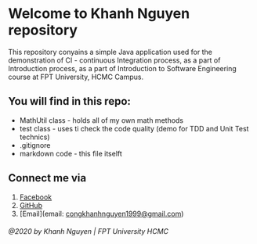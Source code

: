 # Welcome to Khanh Nguyen repository
This repository conyains a simple Java application used for the demonstration of CI - continuous Integration process, as a part of Introduction process,
as a part of Introduction to Software Engineering course at FPT University, HCMC Campus.

## You will find in this repo:
* MathUtil class - holds all of my own math methods
* test class - uses ti check the code quality (demo for TDD and Unit Test technics)
* .gitignore
* markdown code - this file itselft

## Connect me via
1. [Facebook](https://www.facebook.com/congkhen99)
2. [GitHub](https://github.com/KhanhNguyen2869)
3. [Email](email: congkhanhnguyen1999@gmail.com)

###### @2020 by Khanh Nguyen | FPT University HCMC